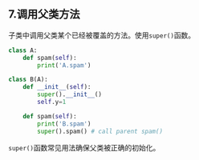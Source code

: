 ## 7.调用父类方法
子类中调用父类某个已经被覆盖的方法。使用`super()`函数。

```python
class A:
	def spam(self):
		print('A.spam')

class B(A):
	def __init__(self):
		super().__init__()
		self.y=1

	def spam(self):
		print('B.spam')
		super().spam() # call parent spam()
```
`super()`函数常见用法确保父类被正确的初始化。

